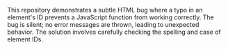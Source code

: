 This repository demonstrates a subtle HTML bug where a typo in an element's ID prevents a JavaScript function from working correctly. The bug is silent; no error messages are thrown, leading to unexpected behavior. The solution involves carefully checking the spelling and case of element IDs.